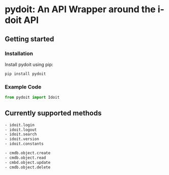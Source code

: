 # pydoit: An API Wrapper around the i-doit API

## Getting started

### Installation

Install pydoit using pip:

```txt
pip install pydoit
```

### Example Code

```python
from pydoit import Idoit
```

## Currently supported methods

```txt
- idoit.login
- idoit.logout
- idoit.search
- idoit.version
- idoit.constants

- cmdb.object.create
- cmdb.object.read
- cmbd.object.update
- cmdb.object.delete
```
